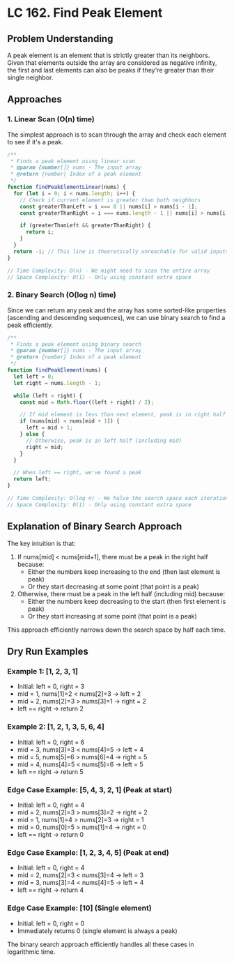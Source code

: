 # LC 162. Find Peak Element

## Problem Understanding

A peak element is an element that is strictly greater than its neighbors. Given that elements outside the array are considered as negative infinity, the first and last elements can also be peaks if they're greater than their single neighbor.

## Approaches

### 1. Linear Scan (O(n) time)

The simplest approach is to scan through the array and check each element to see if it's a peak.

```javascript
/**
 * Finds a peak element using linear scan
 * @param {number[]} nums - The input array
 * @return {number} Index of a peak element
 */
function findPeakElementLinear(nums) {
  for (let i = 0; i < nums.length; i++) {
    // Check if current element is greater than both neighbors
    const greaterThanLeft = i === 0 || nums[i] > nums[i - 1];
    const greaterThanRight = i === nums.length - 1 || nums[i] > nums[i + 1];

    if (greaterThanLeft && greaterThanRight) {
      return i;
    }
  }
  return -1; // This line is theoretically unreachable for valid inputs
}

// Time Complexity: O(n) - We might need to scan the entire array
// Space Complexity: O(1) - Only using constant extra space
```

### 2. Binary Search (O(log n) time)

Since we can return any peak and the array has some sorted-like properties (ascending and descending sequences), we can use binary search to find a peak efficiently.

```javascript
/**
 * Finds a peak element using binary search
 * @param {number[]} nums - The input array
 * @return {number} Index of a peak element
 */
function findPeakElement(nums) {
  let left = 0;
  let right = nums.length - 1;

  while (left < right) {
    const mid = Math.floor((left + right) / 2);

    // If mid element is less than next element, peak is in right half
    if (nums[mid] < nums[mid + 1]) {
      left = mid + 1;
    } else {
      // Otherwise, peak is in left half (including mid)
      right = mid;
    }
  }

  // When left == right, we've found a peak
  return left;
}

// Time Complexity: O(log n) - We halve the search space each iteration
// Space Complexity: O(1) - Only using constant extra space
```

## Explanation of Binary Search Approach

The key intuition is that:

1. If nums[mid] < nums[mid+1], there must be a peak in the right half because:
   - Either the numbers keep increasing to the end (then last element is peak)
   - Or they start decreasing at some point (that point is a peak)
2. Otherwise, there must be a peak in the left half (including mid) because:
   - Either the numbers keep decreasing to the start (then first element is peak)
   - Or they start increasing at some point (that point is a peak)

This approach efficiently narrows down the search space by half each time.

## Dry Run Examples

### Example 1: [1, 2, 3, 1]

- Initial: left = 0, right = 3
- mid = 1, nums[1]=2 < nums[2]=3 → left = 2
- mid = 2, nums[2]=3 > nums[3]=1 → right = 2
- left == right → return 2

### Example 2: [1, 2, 1, 3, 5, 6, 4]

- Initial: left = 0, right = 6
- mid = 3, nums[3]=3 < nums[4]=5 → left = 4
- mid = 5, nums[5]=6 > nums[6]=4 → right = 5
- mid = 4, nums[4]=5 < nums[5]=6 → left = 5
- left == right → return 5

### Edge Case Example: [5, 4, 3, 2, 1] (Peak at start)

- Initial: left = 0, right = 4
- mid = 2, nums[2]=3 > nums[3]=2 → right = 2
- mid = 1, nums[1]=4 > nums[2]=3 → right = 1
- mid = 0, nums[0]=5 > nums[1]=4 → right = 0
- left == right → return 0

### Edge Case Example: [1, 2, 3, 4, 5] (Peak at end)

- Initial: left = 0, right = 4
- mid = 2, nums[2]=3 < nums[3]=4 → left = 3
- mid = 3, nums[3]=4 < nums[4]=5 → left = 4
- left == right → return 4

### Edge Case Example: [10] (Single element)

- Initial: left = 0, right = 0
- Immediately returns 0 (single element is always a peak)

The binary search approach efficiently handles all these cases in logarithmic time.
